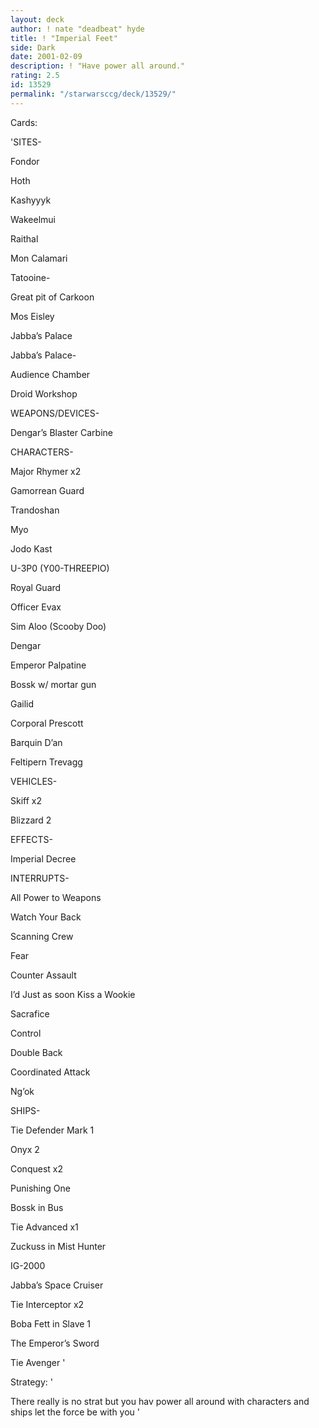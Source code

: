 ```yaml
---
layout: deck
author: ! nate "deadbeat" hyde
title: ! "Imperial Feet"
side: Dark
date: 2001-02-09
description: ! "Have power all around."
rating: 2.5
id: 13529
permalink: "/starwarsccg/deck/13529/"
---
```

Cards: 

'SITES-

Fondor


Hoth


Kashyyyk


Wakeelmui


Raithal


Mon Calamari


Tatooine-

Great pit of Carkoon

Mos Eisley

Jabba’s Palace


Jabba’s Palace-

Audience Chamber

Droid Workshop


WEAPONS/DEVICES-


Dengar’s Blaster Carbine


CHARACTERS-


Major Rhymer x2


Gamorrean Guard


Trandoshan


Myo


Jodo Kast


U-3P0 (Y00-THREEPIO)


Royal Guard


Officer Evax


Sim Aloo (Scooby Doo)


Dengar


Emperor Palpatine


Bossk w/ mortar gun


Gailid


Corporal Prescott


Barquin D’an


Feltipern Trevagg


VEHICLES-


Skiff x2


Blizzard 2


EFFECTS-


Imperial Decree


INTERRUPTS-


All Power to Weapons


Watch Your Back


Scanning Crew


Fear


Counter Assault


I’d Just as soon Kiss a Wookie


Sacrafice


Control


Double Back


Coordinated Attack


Ng’ok


SHIPS-


Tie Defender Mark 1


Onyx 2


Conquest x2


Punishing One


Bossk in Bus


Tie Advanced x1


Zuckuss in Mist Hunter


IG-2000


Jabba’s Space Cruiser


Tie Interceptor x2


Boba Fett in Slave 1


The Emperor’s Sword


Tie Avenger '

Strategy: '

There really is no strat but you hav power all around with characters and ships let the force be with you '
